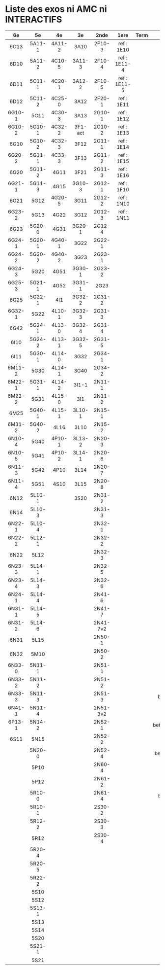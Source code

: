 # Liste des exos ni AMC ni INTERACTIFS

|6e|5e|4e|3e|2nde|1ere|Term|Reste|
|:-:|:-:|:-:|:-:|:-:|:-:|:-:|:-:|
|6C13|5A11-1|4A11-2|3A10|2F10-3|ref : 1E10||MG32_3F13|
|6D10|5A11-2|4C10-5|3A11-3|2F10-4|ref : 1E11-4||CM020|
|6D11|5C11-1|4C20-1|3A12-2|2F10-5|ref : 1E11-5||CM021|
|6D12|5C11-2|4C25-0|3A12|2F20-1|ref : 1E11||ExC100|
|6G10-1|5C11|4C30-3|3A13|2G10-1|ref : 1E12||HPC100|
|6G10-2|5G10-1|4C32-2|3F1-act|2G10-2|ref : 1E13||PEA11-1|
|6G10|5G10-2|4C32-3|3F12|2G11-1|ref : 1E14||PEA11|
|6G20-2|5G11-1|4C33-3|3F13|2G11-2|ref : 1E15||PEA12|
|6G20|5G11-2|4G11|3F21|2G11-3|ref : 1E16||PEA13|
|6G21-1|5G11-3|4G15|3G10-3|2G12-1|ref : 1F10||PEG20|
|6G21|5G12|4G20-5|3G11|2G12-2|ref : 1N10||PEG21|
|6G23-2|5G13|4G22|3G12|2G12-3|ref : 1N11||PEG22|
|6G23|5G20-0|4G31|3G20-1|2G12-4|||PEG23|
|6G24-1|5G20-1|4G40-1|3G22|2G22-1|||PEG24|
|6G24-2|5G20-2|4G40-2|3G23|2G23-1|||P003|
|6G24-3|5G20|4G51|3G30-1|2G23-2|||P004|
|6G25-3|5G21-1|4G52|3G31-1|2G23|||P005|
|6G25|5G22-1|4I1|3G32-2|2G31-2|||P006|
|6G32-1|5G22|4L10-1|3G32-3|2G31-3|||P007|
|6G42|5G24-1|4L13-0|3G32-4|2G31-4|||P008|
|6I10|5G24-2|4L13-1|3G32-5|2G31-5|||P009|
|6I11|5G30-1|4L14-0|3G32|2G34-1|||P010|
|6M11-2|5G30|4L14-1|3G40|2G34-2|||P011|
|6M22-1|5G31-1|4L14-2|3I1-1|2N11-1|||P012|
|6M22-2|5G31|4L15-0|3I1|2N11-2|||P013|
|6M25|5G40-1|4L15-1|3L10-1|2N15-1|||P014|
|6M31-2|5G40-2|4L16|3L10|2N15-2|||beta2F31|
|6N10-4|5G40|4P10-1|3L13-2|2N20-3|||beta2N60-X1|
|6N10-5|5G41|4P10-2|3L14-1|2N20-6|||beta2N60-X2|
|6N11-3|5G42|4P10|3L14|2N20-7|||beta3F23|
|6N11-4|5G51|4S10|3L15|2N20-8|||beta3G15|
|6N12|5L10-1||3S20|2N31-2|||beta3G41|
|6N14|5L10-3|||2N31-3|||beta3s21|
|6N22-1|5L10-4|||2N32-1|||beta4C31|
|6N22-2|5L12-1|||2N32-2|||beta4G20-3|
|6N22|5L12|||2N32-3|||beta4G20-4|
|6N23-3|5L14-1|||2N32-5|||beta6C33-1|
|6N23-4|5L14-3|||2N32-6|||beta6test2|
|6N24-1|5L14-4|||2N41-6|||beta6test2021|
|6N31-1|5L14-5|||2N41-7|||betaAsymptotesObliques|
|6N31-2|5L14-6|||2N41-7v2|||betaEqCarreDansC|
|6N31|5L15|||2N50-1|||betaEqValAbs|
|6N32|5M10|||2N50-2|||betaEquationsLog|
|6N33-0|5N11-1|||2N51-1|||betaExo3d|
|6N33-2|5N11-2|||2N51-2|||betaExoSimpleMatthieu|
|6N33-3|5N11-3|||2N51-3|||betaModele10_simple_question-reponse|
|6N41-1|5N11-4|||2N51-3v2|||betaModele11_parametrable|
|6P13-1|5N14-2|||2N52-1|||betaModele20_plusieurs_types_de_questions|
|6S11|5N15|||2N52-2|||betaModele21_parametrables|
||5N20-0|||2N52-4|||betaModele30_constructions_géométriques|
||5P10|||2N60-4|||betaModele31_parametrables|
||5P12|||2N61-2|||betaModele40_tableau_proportionnalite|
||5R10-0|||2N61-4|||betaModele41_tableau_signes_variations|
||5R10-1|||2S30-2|||betaProbaAouB|
||5R12-2|||2S30-3|||betaProbabilites|
||5R12|||2S30-4|||betaPuissances|
||5R20-4||||||betaSpline|
||5R20-5||||||betaSys2x2CombLin|
||5R22-2||||||betaTracerParabole|
||5S10||||||betarotation3d|
||5S12||||||moule_a_exo_mathalea|
||5S13-1||||||moule_a_exo_mathalea2d|
||5S13||||||c3C10-2|
||5S14||||||c3N10|
||5S20||||||c3N23|
||5S21-1|||||||
||5S21|||||||
